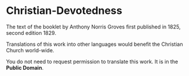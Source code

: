 # Christian-Devotedness
The text of the booklet by Anthony Norris Groves first published in 1825, second edition 1829.

Translations of this work into other languages would benefit the Christian Church world-wide.

You do not need to request permission to translate this work. It is in the **Public Domain**. 
